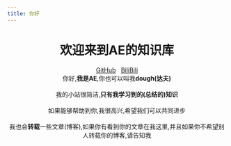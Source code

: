 ```yaml
---
title: 你好
---
```

<center><h1>欢迎来到AE的知识库</h1></center>
<center>
<a href="https://github.com/ancientElement">GitHub</a>&nbsp&nbsp
<a href="https://space.bilibili.com/266967608">BiliBili</a>
<br>
</center>
<center>你好,<strong>我是AE</strong>,你也可以叫我<strong>dough(达夫)</strong></center>
<br>
<center>我的小站很简洁,<strong>只有我学习到的(总结的)知识</strong></center>
<br>
<center>如果能够帮助到你,我很高兴,希望我们可以共同进步</center>
<br>
<center>我也会<strong>转载</strong>一些文章(博客),如果你有看到你的文章在我这里,并且如果你不希望别人转载你的博客,请告知我</center>